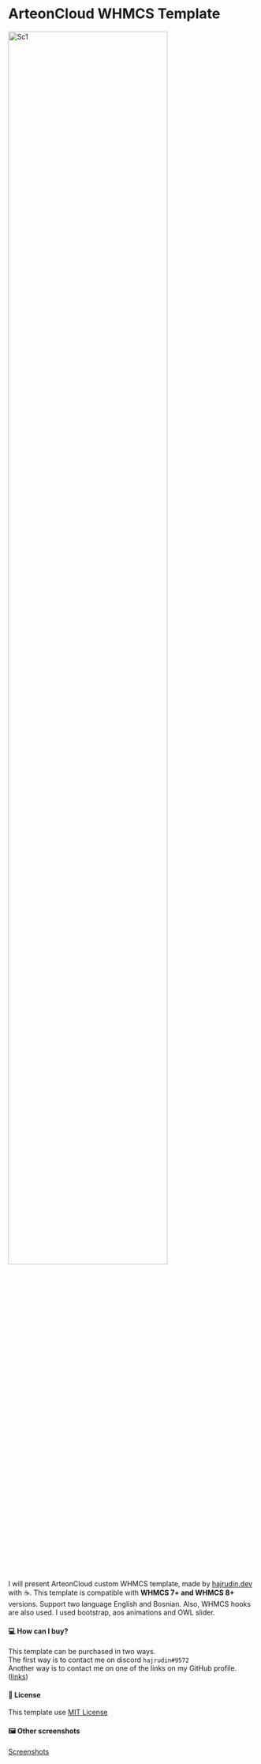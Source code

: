 # ArteonCloud WHMCS Template

<img src="https://raw.githubusercontent.com/dajnox/arteoncloud-whmcs-template/main/screenshots/home-full-preview.png?token=GHSAT0AAAAAABWERQ3TZJPQEQFWFONZKSYMYWEYO2Q" width="80%" alt="Sc1" />

I will present ArteonCloud custom WHMCS template, made by <a href="">hajrudin.dev</a> with ☕. This template is compatible with <b> WHMCS 7+ and WHMCS 8+ </b> versions. Support two language English and Bosnian. Also, WHMCS hooks are also used. I used bootstrap, aos animations and OWL slider.

#### 💻 How can I buy?
This template can be purchased in two ways. <br />
The first way is to contact me on discord `hajrudin#9572`
<br />Another way is to contact me on one of the links on my GitHub profile. (<a href="https://github.com/dajnox/dajnox">links</a>)

#### 📖 License
This template use [MIT License](https://github.com/dajnox/astro-bot/blob/main/LICENSE)

#### 🖼️ Other screenshots

[Screenshots](https://github.com/dajnox/arteoncloud-whmcs-template/tree/master/screenshots)
